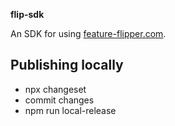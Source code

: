 **flip-sdk**

An SDK for using [feature-flipper.com](https://feature-flipper.com).

## Publishing locally
- npx changeset
- commit changes
- npm run local-release
